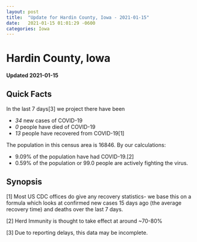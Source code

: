 ```yaml
---
layout: post
title:  "Update for Hardin County, Iowa - 2021-01-15"
date:   2021-01-15 01:01:29 -0600
categories: Iowa
---
```


# Hardin County, Iowa
#### Updated 2021-01-15

## Quick Facts

In the last 7 days[3] we project there have been
- *34* new cases of COVID-19
- *0* people have died of COVID-19
- *13* people have recovered from COVID-19[1]

The population in this census area is 16846. By our calculations:
- 9.09% of the population have had COVID-19.[2]
- 0.59% of the population or 99.0 people are actively fighting the virus.

## Synopsis




[1] Most US CDC offices do give any recovery statistics- we base this on a formula which looks at confirmed new cases
15 days ago (the average recovery time) and deaths over the last 7 days.

[2] Herd Immunity is thought to take effect at around ~70-80%

[3] Due to reporting delays, this data may be incomplete.
 
    